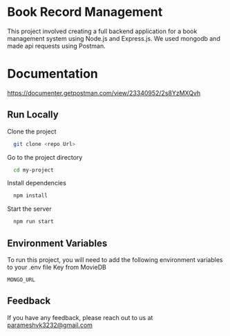 # Book Record Management 

This project involved creating a full backend application for a book management system using Node.js and Express.js. We used mongodb and made api requests using Postman.

# Documentation

https://documenter.getpostman.com/view/23340952/2s8YzMXQvh

## Run Locally

Clone the project

```bash
  git clone <repo Url>
```

Go to the project directory

```bash
  cd my-project
```

Install dependencies

```bash
  npm install
```

Start the server

```bash
  npm run start
```

## Environment Variables

To run this project, you will need to add the following environment variables to your .env file Key from MovieDB

`MONGO_URL`

## Feedback

If you have any feedback, please reach out to us at parameshvk3232@gmail.com


